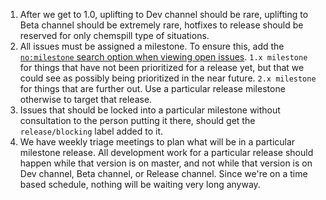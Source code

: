 1. After we get to 1.0, uplifting to Dev channel should be rare, uplifting to Beta channel should be extremely rare, hotfixes to release should be reserved for only chemspill type of situations.
2. All issues must be assigned a milestone.
To ensure this, add the [`no:milestone` search option when viewing open issues](https://github.com/brave/brave-browser/issues?utf8=%E2%9C%93&q=is%3Aissue+is%3Aopen+no%3Amilestone).  `1.x milestone` for things that have not been prioritized for a release yet, but that we could see as possibly being prioritized in the near future.  `2.x milestone` for things that are further out.  Use a particular release milestone otherwise to target that release.
3. Issues that should be locked into a particular milestone without consultation to the person putting it there, should get the `release/blocking` label added to it.
4. We have weekly triage meetings to plan what will be in a particular milestone release.  All development work for a particular release should happen while that version is on master, and not while that version is on Dev channel, Beta channel, or Release channel.  Since we're on a time based schedule, nothing will be waiting very long anyway.

